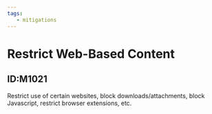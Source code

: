 ```yaml
---
tags:
   - mitigations
---
```

# Restrict Web-Based Content
## ID:M1021
Restrict use of certain websites, block downloads/attachments, block Javascript, restrict browser extensions, etc.
